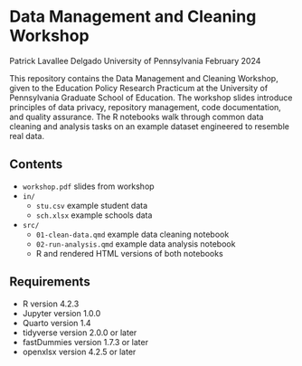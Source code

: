 # Data Management and Cleaning Workshop
Patrick Lavallee Delgado
University of Pennsylvania
February 2024

This repository contains the Data Management and Cleaning Workshop, given to the Education Policy Research Practicum at the University of Pennsylvania Graduate School of Education. The workshop slides introduce principles of data privacy, repository management, code documentation, and quality assurance. The R notebooks walk through common data cleaning and analysis tasks on an example dataset engineered to resemble real data.

## Contents
- `workshop.pdf` slides from workshop
- `in/`
  - `stu.csv` example student data
  - `sch.xlsx` example schools data
- `src/`
  - `01-clean-data.qmd` example data cleaning notebook
  - `02-run-analysis.qmd` example data analysis notebook
  - R and rendered HTML versions of both notebooks

## Requirements
- R version 4.2.3
- Jupyter version 1.0.0
- Quarto version 1.4
- tidyverse version 2.0.0 or later
- fastDummies version 1.7.3 or later
- openxlsx version 4.2.5 or later
